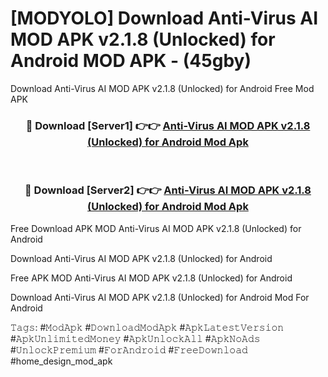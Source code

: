 # [MODYOLO] Download Anti-Virus AI MOD APK v2.1.8 (Unlocked) for Android MOD APK - (45gby)
Download Anti-Virus AI MOD APK v2.1.8 (Unlocked) for Android Free Mod APK

<div align="center">
<h3>🔴 Download [Server1] 👉👉 <a href="https://apk-comot.site?title=Anti-Virus_AI_MOD_APK_v2.1.8_(Unlocked)_for_Android">Anti-Virus AI MOD APK v2.1.8 (Unlocked) for Android Mod Apk</a></h3><br>

<h3>🔴 Download [Server2] 👉👉 <a href="https://apk-comot.site?title=Anti-Virus_AI_MOD_APK_v2.1.8_(Unlocked)_for_Android">Anti-Virus AI MOD APK v2.1.8 (Unlocked) for Android Mod Apk</a></h3>
</div>


Free Download APK MOD Anti-Virus AI MOD APK v2.1.8 (Unlocked) for Android

Download Anti-Virus AI MOD APK v2.1.8 (Unlocked) for Android 

Free APK MOD Anti-Virus AI MOD APK v2.1.8 (Unlocked) for Android 

Download Anti-Virus AI MOD APK v2.1.8 (Unlocked) for Android Mod For Android

𝚃𝚊𝚐𝚜: #𝙼𝚘𝚍𝙰𝚙𝚔 #𝙳𝚘𝚠𝚗𝚕𝚘𝚊𝚍𝙼𝚘𝚍𝙰𝚙𝚔 #𝙰𝚙𝚔𝙻𝚊𝚝𝚎𝚜𝚝𝚅𝚎𝚛𝚜𝚒𝚘𝚗 #𝙰𝚙𝚔𝚄𝚗𝚕𝚒𝚖𝚒𝚝𝚎𝚍𝙼𝚘𝚗𝚎𝚢 #𝙰𝚙𝚔𝚄𝚗𝚕𝚘𝚌𝚔𝙰𝚕𝚕 #𝙰𝚙𝚔𝙽𝚘𝙰𝚍𝚜 #𝚄𝚗𝚕𝚘𝚌𝚔𝙿𝚛𝚎𝚖𝚒𝚞𝚖 #𝙵𝚘𝚛𝙰𝚗𝚍𝚛𝚘𝚒𝚍 #𝙵𝚛𝚎𝚎𝙳𝚘𝚠𝚗𝚕𝚘𝚊𝚍 #home_design_mod_apk